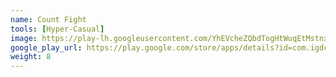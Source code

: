 ```yaml
---
name: Count Fight
tools: [Hyper-Casual]
image: https://play-lh.googleusercontent.com/YhEVcheZQbdTogHtWuqEtMstnx0ii-DnZnmIxDtq7bKwAlaQ2z0RBSNPxYeo0JOE=w240-h480-rw
google_play_url: https://play.google.com/store/apps/details?id=com.igdclub.countfight
weight: 8
---
```


